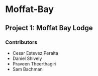 # Moffat-Bay
## Project 1: Moffat Bay Lodge
### Contributors
- Cesar Estevez Peralta
- Daniel Shively
- Praveen Theerthagiri
- Sam Bachman
